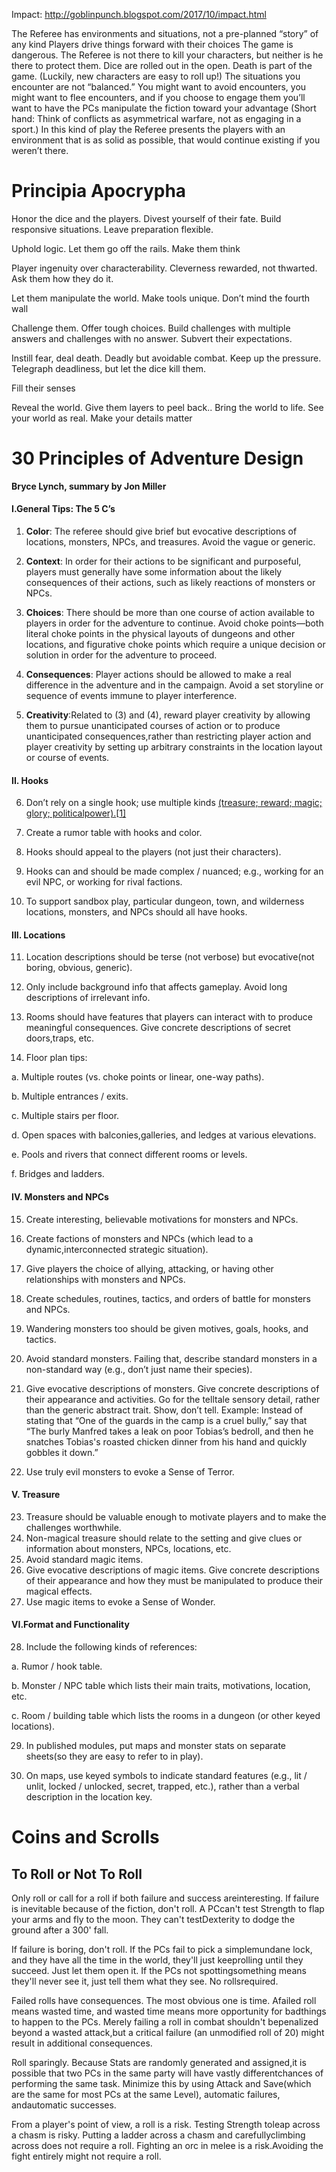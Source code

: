 Impact: http://goblinpunch.blogspot.com/2017/10/impact.html

The Referee has environments and situations, not a pre-planned “story” of any kind
Players drive things forward with their choices
The game is dangerous. The Referee is not there to kill your characters, but neither is he there to protect them. Dice are rolled out in the open. Death is part of the game. (Luckily, new characters are easy to roll up!)
The situations you encounter are not “balanced.” You might want to avoid encounters, you might want to flee encounters, and if you choose to engage them you’ll want to have the PCs manipulate the fiction toward your advantage (Short hand: Think of conflicts as asymmetrical warfare, not as engaging in a sport.)
In this kind of play the Referee presents the players with an environment that is as solid as possible, that would continue existing if you weren’t there.



# Principia Apocrypha

Honor the dice and the players. Divest yourself of their fate.
Build responsive situations. Leave preparation flexible.

Uphold logic. Let them go off the rails. Make them think

Player ingenuity over characterability. Cleverness rewarded, not thwarted. Ask them how they do it. 

Let them manipulate the world. Make tools unique. Don’t mind the fourth wall

Challenge them. Offer tough choices. Build challenges with  multiple answers and challenges with no answer. Subvert their expectations.

Instill fear, deal death. Deadly but avoidable combat. Keep up the pressure. Telegraph deadliness, but let the dice kill them.

Fill their senses

Reveal the world. Give them layers to peel back.. Bring the world to life. See your world as real. Make your details matter

# 30 Principles of Adventure Design

**Bryce Lynch, summary by Jon Miller**

#### I.General Tips: The 5 C’s

1. **Color**: The referee should give brief but evocative descriptions of locations, monsters, NPCs, and treasures. Avoid the vague or generic.
2. **Context**: In order for their actions to be significant and purposeful, players must generally have some information about the likely consequences of their actions, such as likely reactions of monsters or NPCs.
3. **Choices**: There should be more than one course of action available to players in order for the adventure to continue. Avoid choke points—both literal choke points in the physical layouts of dungeons and other locations, and figurative choke points which require a unique decision or solution in order for the adventure to proceed.
4. **Consequences**: Player actions should be allowed to make a real difference in the adventure and in the campaign. Avoid a set storyline or sequence of events immune to player interference.

5. **Creativity**:Related to (3) and (4), reward player creativity by allowing them to pursue unanticipated courses of action or to produce unanticipated consequences,rather than restricting player action and player creativity by setting up arbitrary constraints in the location layout or course of events.

#### II. Hooks

6. Don’t rely on a single hook; use multiple kinds [(treasure; reward; magic; glory; politicalpower).]()[[1\]](#_msocom_1) 

7. Create a rumor table with hooks and color.
8. Hooks should appeal to the players (not just their characters).
9. Hooks can and should be made complex / nuanced; e.g., working for an evil NPC, or working for rival factions.
10. To support sandbox play, particular dungeon, town, and wilderness locations, monsters, and NPCs should all have hooks.

#### III. Locations

11. Location descriptions should be terse (not verbose) but evocative(not boring, obvious, generic).

12. Only include background info that affects gameplay. Avoid long descriptions of irrelevant info.


13. Rooms should have features that players can interact with to produce meaningful consequences. Give concrete descriptions of secret doors,traps, etc.


14. Floor plan tips:

a.   Multiple routes (vs. choke points or linear, one-way paths).

b.   Multiple entrances / exits.

c.    Multiple stairs per floor.

d.   Open spaces with balconies,galleries, and ledges at various elevations.

e.   Pools and rivers that connect different rooms or levels.

f.    Bridges and ladders.

#### IV. Monsters and NPCs

15. Create interesting, believable motivations for monsters and NPCs.

16. Create factions of monsters and NPCs (which lead to a dynamic,interconnected strategic situation).


17. Give players the choice of allying, attacking, or having other relationships with monsters and NPCs.
18. Create schedules, routines, tactics, and orders of battle for monsters and NPCs.
19. Wandering monsters too should be given motives, goals, hooks, and tactics.
20. Avoid standard monsters. Failing that, describe standard monsters in a non-standard way (e.g., don’t just name their species).
21. Give evocative descriptions of monsters. Give concrete descriptions of their appearance and activities. Go for the telltale sensory detail, rather than the generic abstract trait. Show, don’t tell. Example: Instead of stating that “One of the guards in the camp is a cruel bully,” say that “The burly Manfred takes a leak on poor Tobias’s bedroll, and then he snatches Tobias's roasted chicken dinner from his hand and quickly gobbles it down.”
22. Use truly evil monsters to evoke a Sense of Terror.

#### V. Treasure

23. Treasure should be valuable enough to motivate players and to make the challenges worthwhile.
24. Non-magical treasure should relate to the setting and give clues or information about monsters, NPCs, locations, etc.
25. Avoid standard magic items.
26. Give evocative descriptions of magic items. Give concrete descriptions of their appearance and how they must be manipulated to produce their magical effects.
27. Use magic items to evoke a Sense of Wonder.

#### VI.Format and Functionality

28. Include the following kinds of references:

a.    Rumor / hook table.

b.    Monster / NPC table which lists their main traits, motivations, location, etc.

c.     Room / building table which lists the rooms in a dungeon (or other keyed locations).

29. In published modules, put maps and monster stats on separate sheets(so they are easy to refer to in play).

30. On maps, use keyed symbols to indicate standard features (e.g., lit / unlit, locked / unlocked, secret, trapped, etc.), rather than a verbal description in the location key.


# Coins and Scrolls

## To Roll or Not To Roll

Only roll or call for a roll if both failure and success areinteresting. If failure is inevitable because of the fiction, don't roll. A PCcan't test Strength to flap your arms and fly to the moon. They can't testDexterity to dodge the ground after a 300' fall.

 

If failure is boring, don't roll. If the PCs fail to pick a simplemundane lock, and they have all the time in the world, they'll just keeprolling until they succeed. Just let them open it. If the PCs not spottingsomething means they'll never see it, just tell them what they see. No rollsrequired.

 

Failed rolls have consequences. The most obvious one is time. Afailed roll means wasted time, and wasted time means more opportunity for badthings to happen to the PCs. Merely failing a roll in combat shouldn't bepenalized beyond a wasted attack,but a critical failure (an unmodified roll of 20) might result in additional consequences.

 

Roll sparingly. Because Stats are randomly generated and assigned,it is possible that two PCs in the same party will have vastly differentchances of performing the same task. Minimize this by using Attack and Save(which are the same for most PCs at the same Level), automatic failures, andautomatic successes.


From a player's point of view, a roll is a risk. Testing Strength toleap across a chasm is risky. Putting a ladder across a chasm and carefullyclimbing across does not require a roll. Fighting an orc in melee is a risk.Avoiding the fight entirely might not require a roll.
